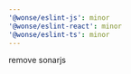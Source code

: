 ```yaml
---
'@wonse/eslint-js': minor
'@wonse/eslint-react': minor
'@wonse/eslint-ts': minor
---
```


remove sonarjs
